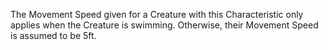 The Movement Speed given for a Creature with this Characteristic only applies when the Creature is swimming. Otherwise, their Movement Speed is assumed to be 5ft.